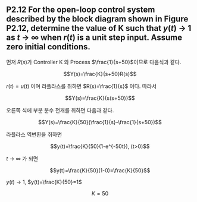 ## P2.12 For the open-loop control system described by the block diagram shown in Figure P2.12, determine the value of K such that $y(t)$ → 1 as $t$ → ∞ when $r(t)$ is a unit step input. Assume zero initial conditions.  

먼저 $R(s)$가 Controller K 와 Process $\frac{1}{s+50}$이므로 다음식과 같다.     

$$Y(s)=\frac{K}{s+50}R(s)$$  

$r(t)=u(t)$ 이며 라플라스를 취하면 $R(s)=\frac{1}{s}$ 이다. 따라서    
  
$$Y(s)=\frac{K}{s(s+50)}$$  

오른쪽 식에 부분 분수 전개를 취하면 다음과 같다. 

$$Y(s)=\frac{K}{50}(\frac{1}{s}-\frac{1}{s+50})$$  

라플라스 역변환을 취하면  

$$y(t)=\frac{K}{50}(1-e^{-50t}), (t>0)$$  

$t$ → ∞ 가 되면 

$$y(t)=\frac{K}{50}(1-0)=\frac{K}{50}$$ 

$y(t)$ → 1, $y(t)=\frac{K}{50}=1$ 

$$K=50$$
